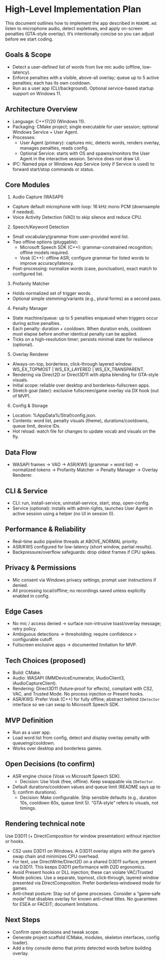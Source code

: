 # High-Level Implementation Plan

This document outlines how to implement the app described in `README.md`: listen to microphone audio, detect expletives, and apply on-screen penalties (GTA-style overlay). It’s intentionally concise so you can adjust before we start coding.

## Goals & Scope
- Detect a user-defined list of words from live mic audio (offline, low-latency).
- Enforce penalties with a visible, above-all overlay; queue up to 5 active penalties; each has its own cooldown.
- Run as a user app (CLI/background). Optional service-based startup support on Windows 11.

## Architecture Overview
- Language: C++17/20 (Windows 11).
- Packaging: CMake project; single executable for user session; optional Windows Service + User Agent.
- Processes:
  - User Agent (primary): captures mic, detects words, renders overlay, manages penalties, reads config.
  - Optional Service: starts with OS and spawns/monitors the User Agent in the interactive session. Service does not draw UI.
- IPC: Named pipe or Windows App Service (only if Service is used) to forward start/stop commands or status.

## Core Modules
1) Audio Capture (WASAPI)
- Capture default microphone with loop: 16 kHz mono PCM (downsample if needed).
- Voice Activity Detection (VAD) to skip silence and reduce CPU.

2) Speech/Keyword Detection
- Small vocabulary/grammar from user-provided word list.
- Two offline options (pluggable):
  - Microsoft Speech SDK (C++): grammar-constrained recognition; offline models required.
  - Vosk (C++): offline ASR; configure grammar for listed words to improve accuracy/latency.
- Post-processing: normalize words (case, punctuation), exact match to configured list.

3) Profanity Matcher
- Holds normalized set of trigger words.
- Optional simple stemming/variants (e.g., plural forms) as a second pass.

4) Penalty Manager
- State machine/queue: up to 5 penalties enqueued when triggers occur during active penalties.
- Each penalty: duration + cooldown. When duration ends, cooldown must elapse before another identical penalty can be applied.
- Ticks on a high-resolution timer; persists minimal state for resilience (optional).

5) Overlay Renderer
- Always-on-top, borderless, click-through layered window: WS_EX_TOPMOST | WS_EX_LAYERED | WS_EX_TRANSPARENT.
- Rendering via Direct2D or Direct3D11 with alpha blending for GTA-style visuals.
- Initial scope: reliable over desktop and borderless-fullscreen apps.
- Stretch goal (later): exclusive fullscreen/game overlay via DX hook (out of MVP).

6) Config & Storage
- Location: %AppData%/Straf/config.json.
- Contents: word list, penalty visuals (theme), durations/cooldowns, queue limit, device IDs.
- Hot reload: watch file for changes to update vocab and visuals on the fly.

## Data Flow
- WASAPI frames → VAD → ASR/KWS (grammar = word list) → normalized tokens → Profanity Matcher → Penalty Manager → Overlay Renderer.

## CLI & Service
- CLI: run, install-service, uninstall-service, start, stop, open-config.
- Service (optional): installs with admin rights, launches User Agent in active session using a helper (no UI in session 0).

## Performance & Reliability
- Real-time audio pipeline threads at ABOVE_NORMAL priority.
- ASR/KWS configured for low-latency (short window, partial results).
- Backpressure/overflow safeguards: drop oldest frames if CPU spikes.

## Privacy & Permissions
- Mic consent via Windows privacy settings; prompt user instructions if denied.
- All processing local/offline; no recordings saved unless explicitly enabled in config.

## Edge Cases
- No mic / access denied → surface non-intrusive toast/overlay message; retry policy.
- Ambiguous detections → thresholding; require confidence > configurable cutoff.
- Fullscreen exclusive apps → documented limitation for MVP.

## Tech Choices (proposed)
- Build: CMake.
- Audio: WASAPI (IMMDeviceEnumerator, IAudioClient3, IAudioCaptureClient).
- Rendering: Direct3D11 (future‑proof for effects), compliant with CS2, VAC, and Trusted Mode. No process injection or Present hooks.
- ASR/KWS: Prefer Vosk (C++) for fully offline; abstract behind `IDetector` interface so we can swap to Microsoft Speech SDK.

## MVP Definition
- Run as a user app.
- Load word list from config, detect and display overlay penalty with queueing/cooldown.
- Works over desktop and borderless games.

## Open Decisions (to confirm)
- ASR engine choice (Vosk vs Microsoft Speech SDK).
  - Decision: Use Vosk (free, offline). Keep swappable via `IDetector`.
- Default durations/cooldown values and queue limit (README says up to 5; confirm durations).
  - Decision: Make configurable. Ship sensible defaults (e.g., duration 10s, cooldown 60s, queue limit 5). “GTA‑style” refers to visuals, not timings.

## Rendering technical note
Use D3D11 (+ DirectComposition for window presentation) without injection or hooks.

- CS2 uses D3D11 on Windows. A D3D11 overlay aligns with the game’s swap chain and minimizes CPU overhead.
- For text, use DirectWrite/Direct2D on a shared D3D11 surface; present via D3D11. This keeps D3D11 performance with D2D ergonomics.
- Avoid Present hooks or DLL injection; these can violate VAC/Trusted Mode policies. Use a separate, topmost, click‑through, layered window presented via DirectComposition. Prefer borderless‑windowed mode for games.
- Anti‑cheat posture: Stay out of game processes. Consider a “game‑safe mode” that disables overlay for known anti‑cheat titles. No guarantees for ESEA or FACEIT; document limitations.


## Next Steps
- Confirm open decisions and tweak scope.
- Generate project scaffold (CMake, modules, skeleton interfaces, config loader).
- Add a tiny console demo that prints detected words before building overlay.

